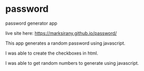 # password
password generator app

live site here: https://marksirany.github.io/password/

This app generates a random password using javascript.

I was able to create the checkboxes in html.

I was able to get random numbers to generate using javascript. 
